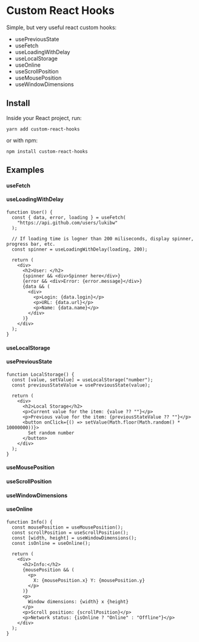 # Custom React Hooks

Simple, but very useful react custom hooks:

- usePreviousState
- useFetch
- useLoadingWithDelay
- useLocalStorage
- useOnline
- useScrollPosition
- useMousePosition
- useWindowDimensions

## Install

Inside your React project, run:

`yarn add custom-react-hooks`

or with npm:

`npm install custom-react-hooks`

## Examples

#### useFetch

#### useLoadingWithDelay

```JSX
function User() {
  const { data, error, loading } = useFetch(
    "https://api.github.com/users/lukibw"
  );

  // If loading time is logner than 200 miliseconds, display spinner, progress bar, etc.
  const spinner = useLoadingWithDelay(loading, 200);

  return (
    <div>
      <h2>User: </h2>
      {spinner && <div>Spinner here</div>}
      {error && <div>Error: {error.message}</div>}
      {data && (
        <div>
          <p>Login: {data.login}</p>
          <p>URL: {data.url}</p>
          <p>Name: {data.name}</p>
        </div>
      )}
    </div>
  );
}
```

#### useLocalStorage

#### usePreviousState

```JSX
function LocalStorage() {
  const [value, setValue] = useLocalStorage("number");
  const previousStateValue = usePreviousState(value);

  return (
    <div>
      <h2>Local Storage</h2>
      <p>Current value for the item: {value ?? ""}</p>
      <p>Previous value for the item: {previousStateValue ?? ""}</p>
      <button onClick={() => setValue(Math.floor(Math.random() * 10000000))}>
        Set random number
      </button>
    </div>
  );
}
```

#### useMousePosition

#### useScrollPosition

#### useWindowDimensions

#### useOnline

```JSX
function Info() {
  const mousePosition = useMousePosition();
  const scrollPosition = useScrollPosition();
  const [width, height] = useWindowDimensions();
  const isOnline = useOnline();

  return (
    <div>
      <h2>Info:</h2>
      {mousePosition && (
        <p>
          X: {mousePosition.x} Y: {mousePosition.y}
        </p>
      )}
      <p>
        Window dimensions: {width} x {height}
      </p>
      <p>Scroll position: {scrollPosition}</p>
      <p>Network status: {isOnline ? "Online" : "Offline"}</p>
    </div>
  );
}
```
